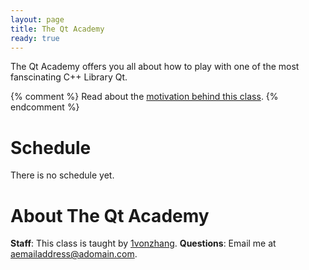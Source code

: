 ```yaml
---
layout: page
title: The Qt Academy
ready: true
---
```


The Qt Academy offers you all about how to play with one of the most fanscinating
C++ Library Qt.

{% comment %}
Read about the [motivation behind this class](/about/).
{% endcomment %}

# Schedule
There is no schedule yet.

# About The Qt Academy
**Staff**: This class is taught by [1vonzhang](https://github.com/IvonZZhang/).
**Questions**: Email me at [aemailaddress@adomain.com](mailto:aemailaddress@adomain.com).
